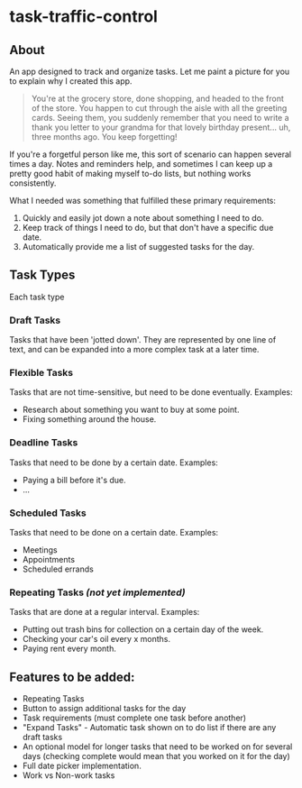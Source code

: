 # task-traffic-control

## About

An app designed to track and organize tasks. Let me paint a picture for you to explain why I created this app.

> You're at the grocery store, done shopping, and headed to the front of the store. You happen to cut through the aisle with all the greeting cards. Seeing them, you suddenly remember that you need to write a thank you letter to your grandma for that lovely birthday present... uh, three months ago. You keep forgetting!

If you're a forgetful person like me, this sort of scenario can happen several times a day. Notes and reminders help, and sometimes I can keep up a pretty good habit of making myself to-do lists, but nothing works consistently.

What I needed was something that fulfilled these primary requirements:

1. Quickly and easily jot down a note about something I need to do.
2. Keep track of things I need to do, but that don't have a specific due date.
3. Automatically provide me a list of suggested tasks for the day.

## Task Types

Each task type

### Draft Tasks

Tasks that have been 'jotted down'. They are represented by one line of text, and can be expanded into a more complex task at a later time.

### Flexible Tasks

Tasks that are not time-sensitive, but need to be done eventually.
Examples:

-   Research about something you want to buy at some point.
-   Fixing something around the house.

### Deadline Tasks

Tasks that need to be done by a certain date.
Examples:

-   Paying a bill before it's due.
-   ...

### Scheduled Tasks

Tasks that need to be done on a certain date.
Examples:

-   Meetings
-   Appointments
-   Scheduled errands

### Repeating Tasks _(not yet implemented)_

Tasks that are done at a regular interval.
Examples:

-   Putting out trash bins for collection on a certain day of the week.
-   Checking your car's oil every x months.
-   Paying rent every month.

## Features to be added:

-   Repeating Tasks
-   Button to assign additional tasks for the day
-   Task requirements (must complete one task before another)
-   "Expand Tasks" - Automatic task shown on to do list if there are any draft tasks
-   An optional model for longer tasks that need to be worked on for several days (checking complete would mean that you worked on it for the day)
-   Full date picker implementation.
-   Work vs Non-work tasks
